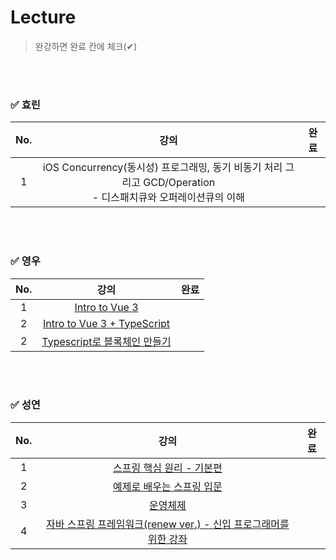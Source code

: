 # Lecture
> 완강하면 완료 칸에 체크(✔) 

<br><br>

### ✅ 효린

|No.| 강의 | 완료 | 
|:--:|:--:|:--: |
|1|iOS Concurrency(동시성) 프로그래밍, 동기 비동기 처리 그리고 GCD/Operation <br> - 디스패치큐와 오퍼레이션큐의 이해 | |



<br><br>

### ✅ 영우

|No.| 강의 | 완료 |
|:--:|:--:|:--:|
|1|[Intro to Vue 3](https://www.vuemastery.com/courses/intro-to-vue-3/intro-to-vue3) ||
|2|[Intro to Vue 3 + TypeScript](https://www.vuemastery.com/courses/vue3-typescript/why-vue-&-typescript) ||
|2|[Typescript로 블록체인 만들기](https://nomadcoders.co/typescript-for-beginners/lobby) ||



<br><br>

### ✅ 성연

|No.| 강의 | 완료 |
|:--:|:--:|:--:|
|1| [스프링 핵심 원리 - 기본편](https://www.inflearn.com/course/%EC%8A%A4%ED%94%84%EB%A7%81-%ED%95%B5%EC%8B%AC-%EC%9B%90%EB%A6%AC-%EA%B8%B0%EB%B3%B8%ED%8E%B8/dashboard)  ||
|2| [예제로 배우는 스프링 입문](https://www.inflearn.com/course/spring_revised_edition/dashboard)  ||
|3| [운영체제](http://www.kocw.net/home/cview.do?cid=5c3c30382c7bbcf6) ||
|4|  [자바 스프링 프레임워크(renew ver.) - 신입 프로그래머를 위한 강좌](https://www.inflearn.com/course/%EC%8A%A4%ED%94%84%EB%A7%81-%ED%94%84%EB%A0%88%EC%9E%84%EC%9B%8C%ED%81%AC_renew)  ||





